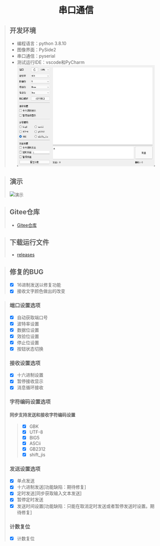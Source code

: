<div align="center">
<h1 align="center">串口通信</h1>
</div>

> ## 开发环境
> + 编程语言：python 3.8.10
> + 图像界面：PySide2
> + 串口通信：pyserial
> + 测试运行IDE：vscode和PyCharm \
> ![演示](https://github.com/ChestnutYueyue/Serial-Port-Assistant/blob/main/img/1.png?raw=true)

> ## 演示
> ![演示](https://github.com/ChestnutYueyue/Serial-Port-Assistant/blob/main/img/%E6%BC%94%E7%A4%BA.gif?raw=true)

> ## Gitee仓库
> + [Gitee仓库](https://gitee.com/ricocosoul/Serial-Port-Assistant)

> ## 下载运行文件
> + [releases](https://gitee.com/ricocosoul/Serial-Port-Assistant/releases/)

> ## 修复的BUG
> + [x] 16进制发送以修复功能
> + [x] 接收文字颜色做出的改变

> ### 端口设置选项
> - [x] 自动获取端口号
> - [x] 波特率设置
> - [x] 数据位设置
> - [x] 效验位设置
> - [x] 停止位设置
> - [x] 按钮状态切换
> ### 接收设置选项
> - [x] 十六进制设置
> - [x] 暂停接收显示
> - [x] 消息循环接收
> ### 字符编码设置选项
> #### 同步支持发送和接收字符编码设置
>> - [x] GBK
>> - [x] UTF-8
>> - [x] BIG5
>> - [x] ASCii
>> - [x] GB2312
>> - [x] shift_jis
> ### 发送设置选项
> - [x] 单点发送
> - [x] 十六进制发送[功能缺陷：期待修复]
> - [x] 定时发送[同步获取输入文本发送]
> - [x] 暂停定时发送
> - [x] 发送时间设置[功能缺陷：只能在取消定时发送或者暂停发送时设置。期待修复]
> ### 计数复位
> - [x] 计数复位
